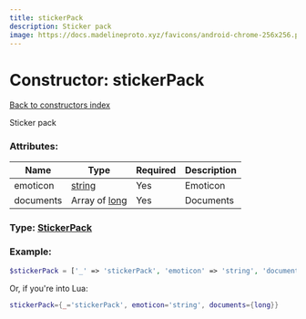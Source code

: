 ```yaml
---
title: stickerPack
description: Sticker pack
image: https://docs.madelineproto.xyz/favicons/android-chrome-256x256.png
---
```

# Constructor: stickerPack  
[Back to constructors index](index.md)



Sticker pack

### Attributes:

| Name     |    Type       | Required | Description |
|----------|---------------|----------|-------------|
|emoticon|[string](../types/string.md) | Yes|Emoticon|
|documents|Array of [long](../types/long.md) | Yes|Documents|



### Type: [StickerPack](../types/StickerPack.md)


### Example:

```php
$stickerPack = ['_' => 'stickerPack', 'emoticon' => 'string', 'documents' => [long, long]];
```  


Or, if you're into Lua:

```lua
stickerPack={_='stickerPack', emoticon='string', documents={long}}

```


